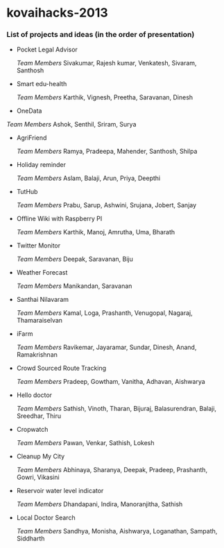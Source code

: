 kovaihacks-2013
===============

### List of projects and ideas (in the order of presentation)

- Pocket Legal Advisor

  *Team Members* Sivakumar, Rajesh kumar, Venkatesh, Sivaram, Santhosh
- Smart edu-health

  *Team Members* Karthik, Vignesh, Preetha, Saravanan, Dinesh
- OneData	

 *Team Members* Ashok, Senthil, Sriram, Surya
- AgriFriend

  *Team Members* Ramya, Pradeepa, Mahender, Santhosh, Shilpa
- Holiday reminder

  *Team Members* Aslam, Balaji, Arun, Priya, Deepthi
- TutHub

  *Team Members* Prabu, Sarup, Ashwini, Srujana, Jobert, Sanjay
- Offline Wiki with Raspberry PI

  *Team Members* Karthik, Manoj, Amrutha, Uma, Bharath
- Twitter Monitor

  *Team Members* Deepak, Saravanan, Biju
- Weather Forecast

  *Team Members* Manikandan, Saravanan
- Santhai Nilavaram	

  *Team Members* Kamal, Loga, Prashanth, Venugopal, Nagaraj, Thamaraiselvan
- iFarm

  *Team Members* Ravikemar, Jayaramar, Sundar, Dinesh, Anand, Ramakrishnan
- Crowd Sourced Route Tracking

  *Team Members* Pradeep, Gowtham, Vanitha, Adhavan, Aishwarya
- Hello doctor

  *Team Members* Sathish, Vinoth, Tharan, Bijuraj, Balasurendran, Balaji, Sreedhar, Thiru
- Cropwatch	

  *Team Members* Pawan, Venkar, Sathish, Lokesh
- Cleanup My City	

  *Team Members* Abhinaya, Sharanya, Deepak, Pradeep, Prashanth, Gowri, Vikasini
- Reservoir water level indicator	

  *Team Members* Dhandapani, Indira, Manoranjitha, Sathish
- Local Doctor Search

  *Team Members* Sandhya, Monisha, Aishwarya, Loganathan, Sampath, Siddharth
